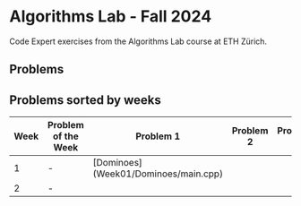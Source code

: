 # Algorithms Lab - Fall 2024
Code Expert exercises from the Algorithms Lab course at ETH Zürich.

## Problems

## Problems sorted by weeks
| Week | Problem of the Week | Problem  1 | Problem 2 | Problem 3 | Problem 4 |
| ---- | --------------------------------------------------------------------- | ---------------------------------------------------------------------------- | ---------------------------------------------------------- | ----------------------------------------------------------------- | ------------------------------------------------------------------ |
|1|-|[Dominoes] (Week01/Dominoes/main.cpp)||||
|2|-|||||
